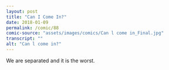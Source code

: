 ```yaml
---
layout: post
title: "Can I Come In?"
date: 2018-01-09
permalink: /comic/88
comic-source: "assets/images/comics/Can l come in_Final.jpg"
transcript: ""
alt: "Can l come in?"
---
```


We are separated and it is the worst.
